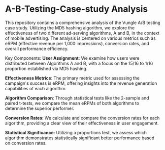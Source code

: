 # A-B-Testing-Case-study Analysis

This repository contains a comprehensive analysis of the Vungle A/B testing case study. Utilizing the MD5 hashing algorithm, we explore the effectiveness of two different ad-serving algorithms, A and B, in the context of mobile advertising. The analysis is centered on various metrics such as eRPM (effective revenue per 1,000 impressions), conversion rates, and overall performance efficiency.

Key Components:
<b>User Assignment</b>: We examine how users were distributed between Algorithms A and B, with a focus on the 15/16 to 1/16 proportion established via MD5 hashing.<br>

<b>Effectiveness Metrics</b>: The primary metric used for assessing the campaign's success is eRPM, offering insights into the revenue generation capabilities of each algorithm.<br>

<b>Algorithm Comparison</b>: Through statistical tests like the 2-sample and paired t-tests, we compare the mean eRPMs of both algorithms to determine the superior performer.<br>

<b>Conversion Rates</b>: We calculate and compare the conversion rates for each algorithm, providing a clear view of their effectiveness in user engagement.<br>

<b>Statistical Significance</b>: Utilizing a proportions test, we assess which algorithm demonstrates statistically significant better performance based on conversion rates.

